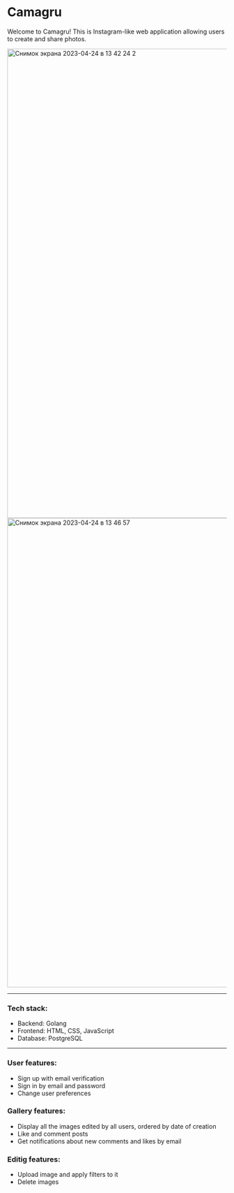 # Camagru

Welcome to Camagru! This is Instagram-like web application allowing users to create and share photos.

<img width="1075" alt="Снимок экрана 2023-04-24 в 13 42 24 2" src="https://user-images.githubusercontent.com/76536030/233979362-b463c241-a8b5-476f-94bc-4040096d1483.png">

<img width="1075" alt="Снимок экрана 2023-04-24 в 13 46 57" src="https://user-images.githubusercontent.com/76536030/233979381-1883d157-6c5f-4585-b7c4-f194967cb7c4.png">


---

### Tech stack:
- Backend: Golang
- Frontend: HTML, CSS, JavaScript
- Database: PostgreSQL

---

### User features:
- Sign up with email verification
- Sign in by email and password
- Change user preferences

[//]: # (- Reset password by email)
[//]: # (- Update profile information)


[//]: # (---)

### Gallery features:
- Display all the images edited by all users, ordered by date of creation
- Like and comment posts
- Get notifications about new comments and likes by email

[//]: # (---)

### Editig features:
- Upload image and apply filters to it
- Delete images
